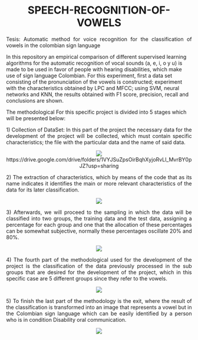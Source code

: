 <h1 align="center"><B> SPEECH-RECOGNITION-OF-VOWELS</B></h1>
<p align="justify">
Tesis: Automatic method for voice recognition for the classification of vowels in the colombian sign language

In this repository an empirical comparison of different supervised learning algorithms for the automatic recognition of vocal sounds (a, e, i, o y u) is made to be used in favor of people with hearing disabilities, which make use of sign language Colombian. For this experiment, first a data set consisting of the pronunciation of the vowels is constructed; experiment with the characteristics obtained by LPC and MFCC; using SVM, neural networks and KNN, the results obtained with F1 score, precision, recall and conclusions are shown.
</p>

The methodological For this specific project is divided into 5 stages which will be presented below:
<p align="justify">
1) Collection of DataSet: In this part of the project the necessary data for the development of the project will be collected, which must contain specific characteristics; the file with the particular data and the name of said data.
</p>

<p align="center"><img src="https://goo.gl/3ZW8fC">
  https://drive.google.com/drive/folders/1VYJSuZpsOirBqhXyjoRvLl_MvrBY0pJZ?usp=sharing
</p>
<p align="justify"> 
2) The extraction of characteristics, which by means of the code that as its name indicates it identifies the main or more relevant      characteristics of the data for its later classification.
</p>

<p align="center"><img src="https://goo.gl/brNKtw"></p>

<p align="justify"> 
3) Afterwards, we will proceed to the sampling in which the data will be classified into two groups, the training data and the test data, assigning a percentage for each group and one that the allocation of these percentages can be somewhat subjective, normally these percentages oscillate 20% and 80%.
</p>

<p align="center"><img src="https://goo.gl/TYrhRY"></p>

<p align="justify">
 4) The fourth part of the methodological used for the development of the project is the classification of the data previously processed in the sub groups that are desired for the development of the project, which in this specific case are 5 different groups since they refer to the vowels.
</p>
<p align="center"><img src="https://goo.gl/nePP8H"></p>

<p align="justify">
 5) To finish the last part of the methodology is the exit, where the result of the classification is transformed into an image that represents a vowel but in the Colombian sign language which can be easily identified by a person who is in condition Disability oral communication.
</p>
<p align="center"><img src="https://goo.gl/CJvV96"></p>
